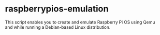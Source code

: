 # raspberrypios-emulation

This script enables you to create and emulate Raspberry Pi OS using Qemu and while running a Debian-based Linux distribution.
